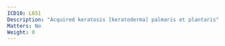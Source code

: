 ```yaml
---
ICD10: L851
Description: "Acquired keratosis [keratoderma] palmaris et plantaris"
Matters: No
Weight: 0
---
```


